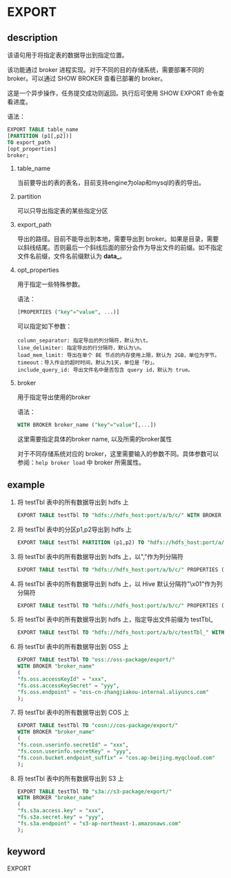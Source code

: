 # EXPORT

## description

该语句用于将指定表的数据导出到指定位置。

该功能通过 broker 进程实现。对于不同的目的存储系统，需要部署不同的 broker。可以通过 SHOW BROKER 查看已部署的 broker。

这是一个异步操作，任务提交成功则返回。执行后可使用 SHOW EXPORT 命令查看进度。

语法：

```sql
EXPORT TABLE table_name
[PARTITION (p1[,p2])]
TO export_path
[opt_properties]
broker;
```

1. table_name

    当前要导出的表的表名，目前支持engine为olap和mysql的表的导出。

2. partition

    可以只导出指定表的某些指定分区

3. export_path

    导出的路径。目前不能导出到本地，需要导出到 broker。如果是目录，需要以斜线结尾。否则最后一个斜线后面的部分会作为导出文件的前缀。如不指定文件名前缀，文件名前缀默认为 **data_**。

4. opt_properties

    用于指定一些特殊参数。

    语法：

    ```sql
    [PROPERTIES ("key"="value", ...)]
    ```

    可以指定如下参数：

    ```plain text
    column_separator: 指定导出的列分隔符，默认为\t。
    line_delimiter: 指定导出的行分隔符，默认为\n。
    load_mem_limit: 导出在单个 BE 节点的内存使用上限，默认为 2GB，单位为字节。
    timeout：导入作业的超时时间，默认为1天，单位是「秒」。
    include_query_id: 导出文件名中是否包含 query id，默认为 true。
    ```

5. broker

    用于指定导出使用的broker

    语法：

    ```sql
    WITH BROKER broker_name ("key"="value"[,...])
    ```

    这里需要指定具体的broker name, 以及所需的broker属性

    对于不同存储系统对应的 broker，这里需要输入的参数不同。具体参数可以参阅：`help broker load` 中 broker 所需属性。

## example

1. 将 testTbl 表中的所有数据导出到 hdfs 上

    ```sql
    EXPORT TABLE testTbl TO "hdfs://hdfs_host:port/a/b/c/" WITH BROKER "broker_name" ("username"="xxx", "password"="yyy");
    ```

2. 将 testTbl 表中的分区p1,p2导出到 hdfs 上

    ```sql
    EXPORT TABLE testTbl PARTITION (p1,p2) TO "hdfs://hdfs_host:port/a/b/c/" WITH BROKER "broker_name" ("username"="xxx", "password"="yyy");
    ```

3. 将 testTbl 表中的所有数据导出到 hdfs 上，以","作为列分隔符

    ```sql
    EXPORT TABLE testTbl TO "hdfs://hdfs_host:port/a/b/c/" PROPERTIES ("column_separator"=",") WITH BROKER "broker_name" ("username"="xxx", "password"="yyy");
    ```

4. 将 testTbl 表中的所有数据导出到 hdfs 上，以 Hive 默认分隔符"\x01"作为列分隔符

    ```sql
    EXPORT TABLE testTbl TO "hdfs://hdfs_host:port/a/b/c/" PROPERTIES ("column_separator"="\\x01") WITH BROKER "broker_name";
    ```

5. 将 testTbl 表中的所有数据导出到 hdfs 上，指定导出文件前缀为 testTbl_

    ```sql
    EXPORT TABLE testTbl TO "hdfs://hdfs_host:port/a/b/c/testTbl_" WITH BROKER "broker_name";
    ```

6. 将 testTbl 表中的所有数据导出到 OSS 上

    ```sql
    EXPORT TABLE testTbl TO "oss://oss-package/export/"
    WITH BROKER "broker_name"
    (
    "fs.oss.accessKeyId" = "xxx",
    "fs.oss.accessKeySecret" = "yyy",
    "fs.oss.endpoint" = "oss-cn-zhangjiakou-internal.aliyuncs.com"
    );
    ```

7. 将 testTbl 表中的所有数据导出到 COS 上

    ```sql
    EXPORT TABLE testTbl TO "cosn://cos-package/export/"
    WITH BROKER "broker_name"
    (
    "fs.cosn.userinfo.secretId" = "xxx",
    "fs.cosn.userinfo.secretKey" = "yyy",
    "fs.cosn.bucket.endpoint_suffix" = "cos.ap-beijing.myqcloud.com"
    );
    ```

8. 将 testTbl 表中的所有数据导出到 S3 上

    ```sql
    EXPORT TABLE testTbl TO "s3a://s3-package/export/"
    WITH BROKER "broker_name"
    (
    "fs.s3a.access.key" = "xxx",
    "fs.s3a.secret.key" = "yyy",
    "fs.s3a.endpoint" = "s3-ap-northeast-1.amazonaws.com"
    );
    ```

## keyword

EXPORT
